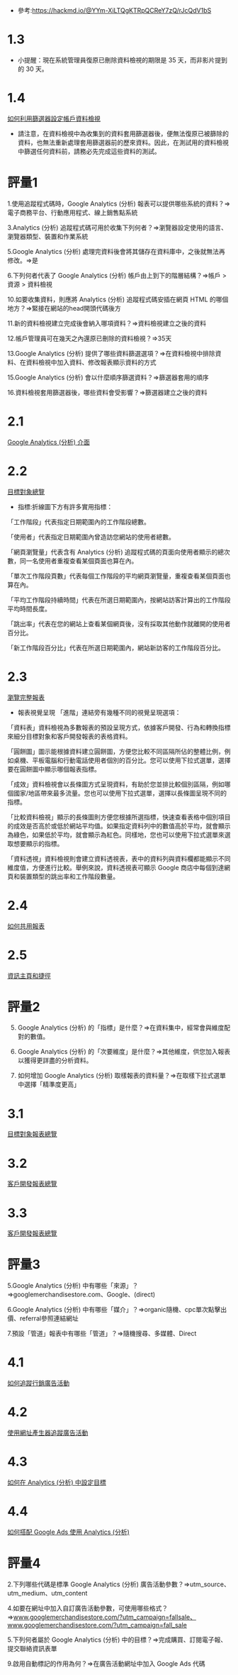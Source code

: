 * 參考:https://hackmd.io/@YYm-XiLTQgKTRpQCReY7zQ/rJcQdV1bS

# 1.3

* 小提醒：現在系統管理員復原已刪除資料檢視的期限是 35 天，而非影片提到的 30 天。

# 1.4

[如何利用篩選器設定帳戶資料檢視](https://support.google.com/analytics/answer/6382981?hl=zh-Hant)

* 請注意，在資料檢視中為收集到的資料套用篩選器後，便無法復原已被篩除的資料，也無法重新處理套用篩選器前的歷來資料。因此，在測試用的資料檢視中篩選任何資料前，請務必先完成這些資料的測試。

# 評量1

1.使用追蹤程式碼時，Google Analytics (分析) 報表可以提供哪些系統的資料？=>電子商務平台、行動應用程式、線上銷售點系統

3.Analytics (分析) 追蹤程式碼可用於收集下列何者？=>瀏覽器設定使用的語言、瀏覽器類型、裝置和作業系統

5.Google Analytics (分析) 處理完資料後會將其儲存在資料庫中，之後就無法再修改。=>是

6.下列何者代表了 Google Analytics (分析) 帳戶由上到下的階層結構？=>帳戶 > 資源 > 資料檢視

10.如要收集資料，則應將 Analytics (分析) 追蹤程式碼安插在網頁 HTML 的哪個地方？=>緊接在網站的head開頭代碼後方

11.新的資料檢視建立完成後會納入哪項資料？=>資料檢視建立之後的資料

12.帳戶管理員可在幾天之內還原已刪除的資料檢視？=>35天

13.Google Analytics (分析) 提供了哪些資料篩選選項？=>在資料檢視中排除資料、在資料檢視中加入資料、修改報表顯示資料的方式

15.Google Analytics (分析) 會以什麼順序篩選資料？=>篩選器套用的順序

16.資料檢視套用篩選器後，哪些資料會受影響？=>篩選器建立之後的資料

# 2.1

[Google Analytics (分析) 介面](https://support.google.com/analytics/answer/6382998)

# 2.2

[目標對象總覽](https://support.google.com/analytics/answer/6382999)

* 指標:折線圖下方有許多實用指標：

「工作階段」代表指定日期範圍內的工作階段總數。

「使用者」代表指定日期範圍內曾造訪您網站的使用者總數。

「網頁瀏覽量」代表含有 Analytics (分析) 追蹤程式碼的頁面向使用者顯示的總次數，同一名使用者重複查看某個頁面也算在內。

「單次工作階段頁數」代表每個工作階段的平均網頁瀏覽量，重複查看某個頁面也算在內。

「平均工作階段持續時間」代表在所選日期範圍內，按網站訪客計算出的工作階段平均時間長度。

「跳出率」代表在您的網站上查看某個網頁後，沒有採取其他動作就離開的使用者百分比。

「新工作階段百分比」代表在所選日期範圍內，網站新訪客的工作階段百分比。

# 2.3

[瀏覽完整報表](https://support.google.com/analytics/answer/6383012?hl=zh-Hant)

* 報表視覺呈現
「進階」連結旁有幾種不同的視覺呈現選項：

「資料表」資料檢視為多數報表的預設呈現方式，依據客戶開發、行為和轉換指標來細分目標對象和客戶開發報表的表格資料。

「圓餅圖」圖示能根據資料建立圓餅圖，方便您比較不同區隔所佔的整體比例，例如桌機、平板電腦和行動電話使用者個別的百分比。您可以使用下拉式選單，選擇要在圓餅圖中顯示哪個報表指標。

「成效」資料檢視會以長條圖方式呈現資料，有助於您並排比較個別區隔，例如哪個國家/地區帶來最多流量。您也可以使用下拉式選單，選擇以長條圖呈現不同的指標。

「比較資料檢視」顯示的長條圖則方便您根據所選指標，快速查看表格中個別項目的成效是否高於或低於網站平均值。如果指定資料列中的數值高於平均，就會顯示為綠色，如果低於平均，就會顯示為紅色。同樣地，您也可以使用下拉式選單來選取想要顯示的指標。

「資料透視」資料檢視則會建立資料透視表，表中的資料列與資料欄都能顯示不同維度值，方便進行比較。舉例來說，資料透視表可顯示 Google 商店中每個到達網頁和裝置類型的跳出率和工作階段數量。

# 2.4
[如何共用報表](https://support.google.com/analytics/answer/6402137)

# 2.5

[資訊主頁和捷徑](https://support.google.com/analytics/answer/6383003?hl=zh-Hant)

# 評量2

5. Google Analytics (分析) 的「指標」是什麼？=>在資料集中，經常會與維度配對的數值。

6. Google Analytics (分析) 的「次要維度」是什麼？=>其他維度，供您加入報表以獲得更詳盡的分析資料。
 
8. 如何增加 Google Analytics (分析) 取樣報表的資料量？=>在取樣下拉式選單中選擇「精準度更高」

# 3.1

[目標對象報表總覽](https://support.google.com/analytics/answer/6383004?hl=zh-Hant)

# 3.2

[客戶開發報表總覽](https://support.google.com/analytics/answer/6382985?hl=zh-Hant)

# 3.3

[客戶開發報表總覽](https://support.google.com/analytics/answer/6382985?hl=zh-Hant)

# 評量3

5.Google Analytics (分析) 中有哪些「來源」？=>googlemerchandisestore.com、Google、(direct)

6.Google Analytics (分析) 中有哪些「媒介」？=>organic隨機、cpc單次點擊出價、referral參照連結網址

7.預設「管道」報表中有哪些「管道」？=>隨機搜尋、多媒體、Direct

# 4.1

[如何追蹤行銷廣告活動](https://support.google.com/analytics/answer/6383005?hl=zh-Hant)

# 4.2

[使用網址產生器追蹤廣告活動](https://support.google.com/analytics/answer/6385286?hl=zh-Hant)

# 4.3

[如何在 Analytics (分析) 中設定目標](https://support.google.com/analytics/answer/6383000?hl=zh-Hant)

# 4.4

[如何搭配 Google Ads 使用 Analytics (分析)](https://support.google.com/analytics/answer/6382975?hl=zh-Hant)

# 評量4

2.下列哪些代碼是標準 Google Analytics (分析) 廣告活動參數？=>utm_source、utm_medium、utm_content

4.如要在網址中加入自訂廣告活動參數，可使用哪些格式？=>www.googlemerchandisestore.com/?utm_campaign=fallsale、www.googlemerchandisestore.com/?utm_campaign=fall_sale

5.下列何者屬於 Google Analytics (分析) 中的目標？=>完成購買、訂閱電子報、提交聯絡資訊表單

9.啟用自動標記的作用為何？=>在廣告活動網址中加入 Google Ads 代碼


